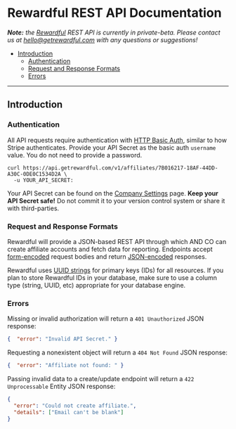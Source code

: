 # Rewardful REST API Documentation

_**Note:** the [Rewardful](https://www.getrewardful.com/) REST API is currently in private-beta. Please contact us at hello@getrewardful.com with any questions or suggestions!_

- [Introduction](#introduction)
  - [Authentication](#authentication)
  - [Request and Response Formats](#request-response-formats)
  - [Errors](#errors)

---

<a id="introduction"></a>
## Introduction

<a id="authentication"></a>
### Authentication

All API requests require authentication with [HTTP Basic Auth](https://en.wikipedia.org/wiki/Basic_access_authentication), similar to how Stripe authenticates. Provide your API Secret as the basic auth `username` value. You do not need to provide a password.

```shell
curl https://api.getrewardful.com/v1/affiliates/7B016217-18AF-44DD-A30C-0DE0C1534D2A \
  -u YOUR_API_SECRET:
```

Your API Secret can be found on the [Company Settings](https://app.getrewardful.com/company/edit) page. **Keep your API Secret safe!** Do not commit it to your version control system or share it with third-parties.

<a id="request-response-formats"></a>
### Request and Response Formats

Rewardful will provide a JSON-based REST API through which AND CO can create affiliate accounts and fetch data for reporting. Endpoints accept [form-encoded](https://en.wikipedia.org/wiki/POST_(HTTP)#Use_for_submitting_web_forms) request bodies and return [JSON-encoded](http://www.json.org/) responses.

Rewardful uses [UUID strings](https://en.wikipedia.org/wiki/Universally_unique_identifier) for primary keys (IDs) for all resources. If you plan to store Rewardful IDs in your database, make sure to use a column type (string, UUID, etc) appropriate for your database engine.

<a id="errors"></a>
### Errors

Missing or invalid authorization will return a `401 Unauthorized` JSON response:

```json
{  "error": "Invalid API Secret." }
```

Requesting a nonexistent object will return a `404 Not Found` JSON response:

```json
{  "error": "Affiliate not found: " }
```

Passing invalid data to a create/update endpoint will return a `422 Unprocessable` Entity JSON response:

```json
{
  "error": "Could not create affiliate.",
  "details": ["Email can't be blank"]
}
```
